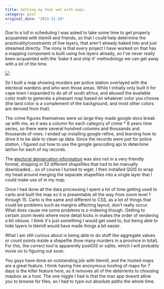 ```yaml
---
title: Getting my feet wet with maps.
category: post
original_date: "2011-11-10"
---
```

Due to a lull in scheduling I was asked to take some time to get properly acquainted with tilemill and friends, so that I could help determine the practicality/constraints of live layers, that aren't already baked into and just streamed directly. The irony is that every project I have worked on that has a mapping component is built using live layers already, so I've never really been acquainted with the 'bake it and ship it' methodology we can get away with a lot of the time.

<a href='http://tiles.mapbox.com/upload/map/l50apx4k'><img src='https://img.skitch.com/20111109-q7i8my8hnw237iusg3hww5gct4.jpg' /></a>

So I built a map showing murders per police station overlayed with the electoral wardens and who won those areas. While I initially only built it for cape town I expanded to do all of south africa, and abused the available color
math to generate a pleasant map based on whatever color you choose (the land color is a complement of
the background, and most other colors are derived from that).

The crime figures themselves were so large they made google docs break up with me, as it was a column for each category of crime * 8 years time series, so there were several hundred columns and thousands and thousands of rows. I ended up installing google refine, and learning how to drive it to be able to clean up data. Since the records were just for police station, i figured out how to use the google geocoding api to determine lat/lon for each of my records.

The [electoral demarcation information](http://demarcation.org.za) was also not in a very friendly format, shipping in 52 different shapefiles that had to be manually downloaded... so of course I turned to wget. I then installed QGIS to wrap my head around merging the separate shapefiles into a single layer that I could make use of in my map.

Once I had done all the data processing I spent a lot of time getting used to carto and built the map so it is presentable all the way from zoom level 1 through 15. Carto is the same and different to CSS, as a lot of things that could be problems such as margins affecting layout, don't really occur. What does cause me some problems is z-indexing though. Getting to certain zoom levels where more detail kicks in makes the order of rendering a bit obtuse. I think it's just something I would get used to, but being able to hide layers in tilemill would have made things a bit easier.

What I am still curious about is being able to do stuff like aggregate values or count points inside a shapefile (how many murders in a province in total). For this, the correct tool is apparently postGIS or sqlite, which I will probably move on to figuring out soon.

You guys have done an outstanding job with tilemill, and the hosted maps are a great feature. I think having free anonymous hosting of maps for 7 days is the killer feature here, as it removes all of the deterrents to choosing mapbox as a host. The one niggle I had is that the mac app doesnt allow you to browse for files, so I had to type out absolute paths the whole time.
